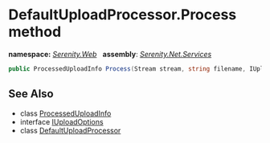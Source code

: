 # DefaultUploadProcessor.Process method
**namespace:** *[Serenity.Web](../../README.md#serenity.web-namespace)*   **assembly**: *[Serenity.Net.Services](../../README.md)*

```csharp
public ProcessedUploadInfo Process(Stream stream, string filename, IUploadOptions options)
```

## See Also

* class [ProcessedUploadInfo](../ProcessedUploadInfo.md)
* interface [IUploadOptions](../Serenity.Net.Core/../../Serenity.ComponentModel/IUploadOptions.md)
* class [DefaultUploadProcessor](../DefaultUploadProcessor.md)